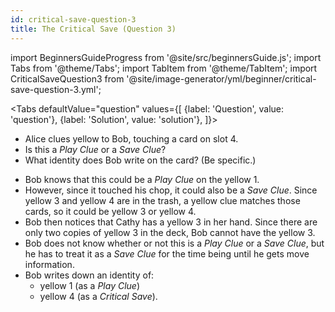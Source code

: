 ```yaml
---
id: critical-save-question-3
title: The Critical Save (Question 3)
---
```


import BeginnersGuideProgress from '@site/src/beginnersGuide.js';
import Tabs from '@theme/Tabs';
import TabItem from '@theme/TabItem';
import CriticalSaveQuestion3 from '@site/image-generator/yml/beginner/critical-save-question-3.yml';

<BeginnersGuideProgress part="25" />

<!-- lint disable no-undefined-references -->

<Tabs
  defaultValue="question"
  values={[
    {label: 'Question', value: 'question'},
    {label: 'Solution', value: 'solution'},
  ]}>
<TabItem value="question">

- Alice clues yellow to Bob, touching a card on slot 4.
- Is this a *Play Clue* or a *Save Clue*?
- What identity does Bob write on the card? (Be specific.)

</TabItem>
<TabItem value="solution">

- Bob knows that this could be a *Play Clue* on the yellow 1.
- However, since it touched his chop, it could also be a *Save Clue*. Since yellow 3 and yellow 4 are in the trash, a yellow clue matches those cards, so it could be yellow 3 or yellow 4.
- Bob then notices that Cathy has a yellow 3 in her hand. Since there are only two copies of yellow 3 in the deck, Bob cannot have the yellow 3.
- Bob does not know whether or not this is a *Play Clue* or a *Save Clue*, but he has to treat it as a *Save Clue* for the time being until he gets move information.
- Bob writes down an identity of:
  - yellow 1 (as a *Play Clue*)
  - yellow 4 (as a *Critical Save*).

</TabItem>
</Tabs>

<CriticalSaveQuestion3 />

